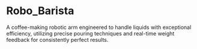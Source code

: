 # Robo_Barista
A coffee-making robotic arm engineered to handle liquids with exceptional efficiency, utilizing precise pouring techniques and real-time weight feedback for consistently perfect results.
